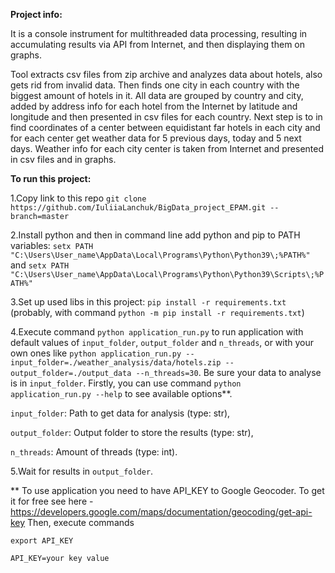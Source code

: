 **Project info:**

It is a console instrument for multithreaded data processing, resulting in accumulating results via API from Internet, and 
then displaying them on graphs.

Tool extracts csv files from zip archive and analyzes data about hotels, also gets rid from invalid data. Then finds 
one city in each country with the biggest amount of hotels in it. All data are grouped by country and city, added by 
address info for each hotel from the Internet by latitude and longitude and then presented in csv files for each country.
Next step is to in find coordinates of a center between equidistant far hotels in each city and for each center get weather
data for 5 previous days, today and 5 next days. Weather info for each city center is taken from Internet and
presented in csv files and in graphs.

**To run this project:**

1.Copy link to this repo `git clone https://github.com/IuliiaLanchuk/BigData_project_EPAM.git --branch=master`

2.Install python and then in command line add python and pip to PATH variables:
`setx PATH "C:\Users\User_name\AppData\Local\Programs\Python\Python39\;%PATH%"` and
`setx PATH "C:\Users\User_name\AppData\Local\Programs\Python\Python39\Scripts\;%PATH%"`

3.Set up used libs in this project: `pip install -r requirements.txt` 
(probably, with command `python -m pip install -r requirements.txt`)

4.Execute command `python application_run.py` to run application with default values of `input_folder`, 
`output_folder` and `n_threads`, or with your own ones like `python application_run.py --input_folder=./weather_analysis/data/hotels.zip
--output_folder=./output_data --n_threads=30`. Be sure your data to analyse is in `input_folder`. Firstly, you can use 
command `python application_run.py --help` to see available options**.

`input_folder`: Path to get data for analysis (type: str),

`output_folder`: Output folder to store the results (type: str),

`n_threads`: Amount of threads (type: int).


5.Wait for results in `output_folder`.

** To use application you need to have API_KEY to Google Geocoder. To get it for free see here - https://developers.google.com/maps/documentation/geocoding/get-api-key
Then, execute commands 

`export API_KEY`

`API_KEY=your key value`

